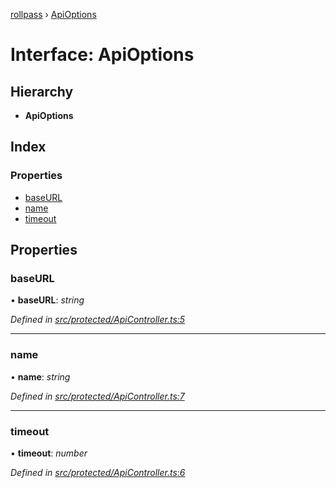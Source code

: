 [rollpass](../README.md) › [ApiOptions](apioptions.md)

# Interface: ApiOptions

## Hierarchy

* **ApiOptions**

## Index

### Properties

* [baseURL](apioptions.md#baseurl)
* [name](apioptions.md#name)
* [timeout](apioptions.md#timeout)

## Properties

###  baseURL

• **baseURL**: *string*

*Defined in [src/protected/ApiController.ts:5](https://github.com/RollPass/rollpass-js/blob/e91670a/src/protected/ApiController.ts#L5)*

___

###  name

• **name**: *string*

*Defined in [src/protected/ApiController.ts:7](https://github.com/RollPass/rollpass-js/blob/e91670a/src/protected/ApiController.ts#L7)*

___

###  timeout

• **timeout**: *number*

*Defined in [src/protected/ApiController.ts:6](https://github.com/RollPass/rollpass-js/blob/e91670a/src/protected/ApiController.ts#L6)*
